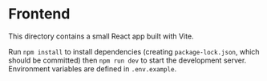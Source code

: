# Frontend

This directory contains a small React app built with Vite.

Run `npm install` to install dependencies (creating `package-lock.json`, which should be committed) then `npm run dev` to start the development server.
Environment variables are defined in `.env.example`.
